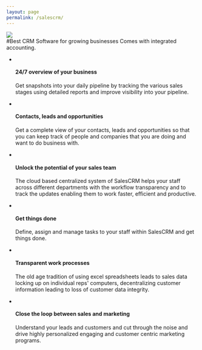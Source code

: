 ```yaml
---
layout: page
permalink: /salescrm/
---
```

<div>
	<img src="{{site.baseurl}}/images/Serene-Saturn.png" class="header-image"/>
</div>
#Best CRM Software for growing businesses
Comes with integrated accounting.

<div class="features">
	  <ul class="feature">
	  	<li>
	  		<img class="svg-icon dribbble"/>
	  		<h4>24/7 overview of your business</h4>
	  		<p>Get snapshots into your daily pipeline by tracking the various sales stages using detailed reports and improve visibility into your pipeline.</p>
	  	</li>
	  </ul>
	  <ul class="feature">
	  	<li>
	  		<img class="svg-icon dribbble"/>
	  		<h4>Contacts, leads and opportunities</h4>
	  		<p>Get a complete view of your contacts, leads and opportunities so that you can keep track of people and companies that you are doing and want to do business with.</p>
	  	</li>
	  </ul>
	  <ul class="feature">
	  	<li>
	  		<img class="svg-icon dribbble">
	  		<h4>Unlock the potential of your sales team</h4>
	  		<p>The cloud based centralized system of SalesCRM helps your staff across different departments with the workflow transparency and to track the updates enabling them to work faster, efficient and productive.</p>
	  	</li>
	  </ul>
	  <ul class="feature">
	  	<li>
	  		<img class="svg-icon dribbble">
	  		<h4>Get things done</h4>
	  		<p>Define, assign and manage tasks to your staff within SalesCRM and get things done.</p>
	  	</li>
	  </ul>
	  <ul class="feature">
	  	<li>
	  		<img class="svg-icon dribbble">
	  		<h4>Transparent work processes</h4>
	  		<p>The old age tradition of using excel spreadsheets leads to sales data locking up on individual reps' computers, decentralizing customer information leading to loss of customer data integrity.</p>
	  	</li>
	  </ul>
	   <ul class="feature">
	  	<li>
	  		<img class="svg-icon dribbble">
	  		<h4>Close the loop between sales and marketing</h4>
	  		<p>Understand your leads and customers and cut through the noise and drive highly personalized engaging and customer centric marketing programs.</p>
	  	</li>
	  </ul>
  </div>